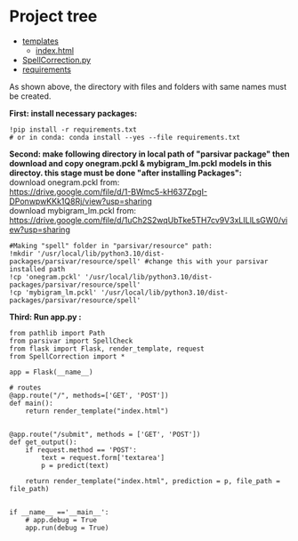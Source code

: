 
# Project tree

 * [templates](./templates)
   * [index.html](./templates/index.html)
 * [SpellCorrection.py](./SpellCorrection.py)
 * [requirements](./requirements)

As shown above, the directory with files and folders with same names must be created.

**First: install necessary packages:**
```
!pip install -r requirements.txt
# or in conda: conda install --yes --file requirements.txt

```

**Second: make following directory in local path of "parsivar package" then download and copy onegram.pckl & mybigram_lm.pckl models in this directoy. this stage must be done "after installing Packages":** <br>
download onegram.pckl from:<br>
https://drive.google.com/file/d/1-BWmc5-kH637ZpgI-DPonwpwKKk1Q8Rj/view?usp=sharing<br>
download mybigram_lm.pckl from:<br>
https://drive.google.com/file/d/1uCh2S2wqUbTke5TH7cv9V3xLILlLsGW0/view?usp=sharing<br>

```
#Making "spell" folder in "parsivar/resource" path:
!mkdir '/usr/local/lib/python3.10/dist-packages/parsivar/resource/spell' #change this with your parsivar installed path
!cp 'onegram.pckl' '/usr/local/lib/python3.10/dist-packages/parsivar/resource/spell'
!cp 'mybigram_lm.pckl' '/usr/local/lib/python3.10/dist-packages/parsivar/resource/spell'
```
**Third: Run app.py :**
```
from pathlib import Path
from parsivar import SpellCheck
from flask import Flask, render_template, request
from SpellCorrection import *

app = Flask(__name__)

# routes
@app.route("/", methods=['GET', 'POST'])
def main():
	return render_template("index.html")


@app.route("/submit", methods = ['GET', 'POST'])
def get_output():
	if request.method == 'POST':
		text = request.form['textarea']
		p = predict(text)

	return render_template("index.html", prediction = p, file_path = file_path)


if __name__ =='__main__':
	# app.debug = True
	app.run(debug = True)

```
